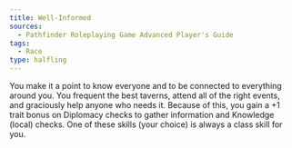 ```yaml
---
title: Well-Informed
sources:
  - Pathfinder Roleplaying Game Advanced Player's Guide
tags:
  - Race
type: halfling
---
```


You make it a point to know everyone and to be connected to everything around you. You frequent the best taverns, attend all of the right events, and graciously help anyone who needs it. Because of this, you gain a +1 trait bonus on Diplomacy checks to gather information and Knowledge (local) checks. One of these skills (your choice) is always a class skill for you.

